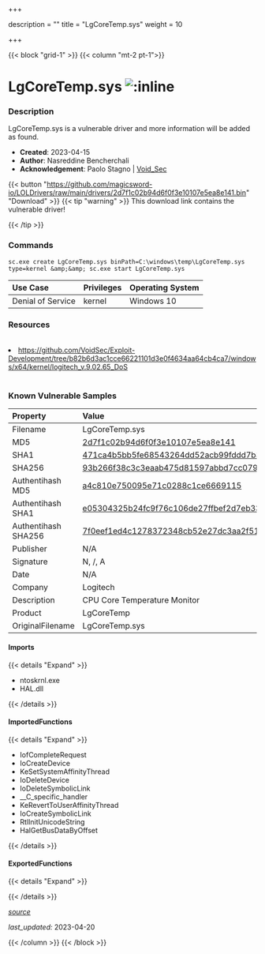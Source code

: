 +++

description = ""
title = "LgCoreTemp.sys"
weight = 10

+++


{{< block "grid-1" >}}
{{< column "mt-2 pt-1">}}


# LgCoreTemp.sys ![:inline](/images/twitter_verified.png) 


### Description

LgCoreTemp.sys is a vulnerable driver and more information will be added as found.

- **Created**: 2023-04-15
- **Author**: Nasreddine Bencherchali
- **Acknowledgement**: Paolo Stagno | [Void_Sec](https://twitter.com/Void_Sec)

{{< button "https://github.com/magicsword-io/LOLDrivers/raw/main/drivers/2d7f1c02b94d6f0f3e10107e5ea8e141.bin" "Download" >}}
{{< tip "warning" >}}
This download link contains the vulnerable driver!

{{< /tip >}}

### Commands

```
sc.exe create LgCoreTemp.sys binPath=C:\windows\temp\LgCoreTemp.sys     type=kernel &amp;&amp; sc.exe start LgCoreTemp.sys
```

| Use Case | Privileges | Operating System | 
|:---- | ---- | ---- |
| Denial of Service | kernel | Windows 10 |

### Resources
<br>
<li><a href="https://github.com/VoidSec/Exploit-Development/tree/b82b6d3ac1cce66221101d3e0f4634aa64cb4ca7/windows/x64/kernel/logitech_v.9.02.65_DoS">https://github.com/VoidSec/Exploit-Development/tree/b82b6d3ac1cce66221101d3e0f4634aa64cb4ca7/windows/x64/kernel/logitech_v.9.02.65_DoS</a></li>
<br>

### Known Vulnerable Samples

| Property           | Value |
|:-------------------|:------|
| Filename           | LgCoreTemp.sys |
| MD5                | [2d7f1c02b94d6f0f3e10107e5ea8e141](https://www.virustotal.com/gui/file/2d7f1c02b94d6f0f3e10107e5ea8e141) |
| SHA1               | [471ca4b5bb5fe68543264dd52acb99fddd7b3c6d](https://www.virustotal.com/gui/file/471ca4b5bb5fe68543264dd52acb99fddd7b3c6d) |
| SHA256             | [93b266f38c3c3eaab475d81597abbd7cc07943035068bb6fd670dbbe15de0131](https://www.virustotal.com/gui/file/93b266f38c3c3eaab475d81597abbd7cc07943035068bb6fd670dbbe15de0131) |
| Authentihash MD5   | [a4c810e750095e71c0288c1ce6669115](https://www.virustotal.com/gui/search/authentihash%253Aa4c810e750095e71c0288c1ce6669115) |
| Authentihash SHA1  | [e05304325b24fc9f76c106de27ffbef2d7eb3315](https://www.virustotal.com/gui/search/authentihash%253Ae05304325b24fc9f76c106de27ffbef2d7eb3315) |
| Authentihash SHA256| [7f0eef1ed4c1278372348cb52e27dc3aa2f51a8b6a62db39d2af75031e55a8db](https://www.virustotal.com/gui/search/authentihash%253A7f0eef1ed4c1278372348cb52e27dc3aa2f51a8b6a62db39d2af75031e55a8db) |
| Publisher         | N/A |
| Signature         | N, /, A   |
| Date                | N/A |
| Company           | Logitech |
| Description       | CPU Core Temperature Monitor |
| Product           | LgCoreTemp |
| OriginalFilename  | LgCoreTemp.sys |


#### Imports
{{< details "Expand" >}}
* ntoskrnl.exe
* HAL.dll

{{< /details >}}
#### ImportedFunctions
{{< details "Expand" >}}
* IofCompleteRequest
* IoCreateDevice
* KeSetSystemAffinityThread
* IoDeleteDevice
* IoDeleteSymbolicLink
* __C_specific_handler
* KeRevertToUserAffinityThread
* IoCreateSymbolicLink
* RtlInitUnicodeString
* HalGetBusDataByOffset

{{< /details >}}
#### ExportedFunctions
{{< details "Expand" >}}

{{< /details >}}


[*source*](https://github.com/magicsword-io/LOLDrivers/tree/main/yaml/lgcoretemp.yaml)

*last_updated:* 2023-04-20








{{< /column >}}
{{< /block >}}
